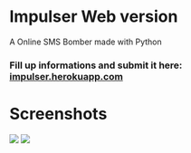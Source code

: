 # Impulser Web version
A Online SMS Bomber made with Python  
<h3>Fill up informations and submit it here: <a href="https://impulser.herokuapp.com">impulser.herokuapp.com</a></h3>

# Screenshots
<img src="https://i.ibb.co/D8Sq2LG/2022-04-28-15-49-26-Impulser-Powerful-SMS-Bomber-for-Bangladesh-Mozilla-Firefox.png">
<img src="https://i.ibb.co/6s9HCM2/2022-04-28-15-54-03-Progress-Impulser-Mozilla-Firefox.png">
